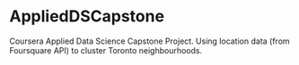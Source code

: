 # AppliedDSCapstone
Coursera Applied Data Science Capstone Project. Using location data (from Foursquare API) to cluster Toronto neighbourhoods.
